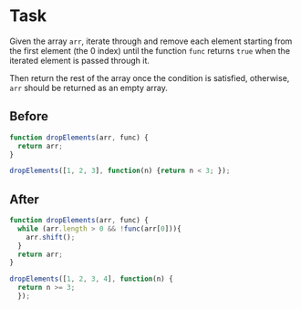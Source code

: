 # Task 

Given the array `arr`, iterate through and remove each element starting from the first element (the 0 index) until the function `func` returns `true` when the iterated element is passed through it.

Then return the rest of the array once the condition is satisfied, otherwise, `arr` should be returned as an empty array.

## Before

```javascript
function dropElements(arr, func) {
  return arr;
}

dropElements([1, 2, 3], function(n) {return n < 3; });
```

## After

```javascript
function dropElements(arr, func) {
  while (arr.length > 0 && !func(arr[0])){
    arr.shift();
  }
  return arr;
}

dropElements([1, 2, 3, 4], function(n) {
  return n >= 3; 
  });
```
